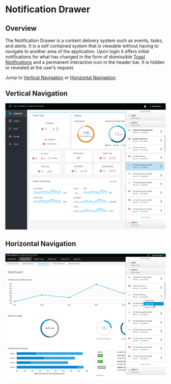 # Notification Drawer

## Overview

The Notification Drawer is a content delivery system such as events, tasks, and alerts. It is a self contained system that is viewable without having to navigate to another area of the application. Upon login it offers initial notifications for what has changed in the form of dismissible [Toast Notifications](http://www.patternfly.org/pattern-library/communication/toast-notifications/#/api) and a permanent interactive icon in the header bar. It is hidden or revealed at the user’s request.

Jump to [Vertical Navigation](https://www.patternfly.org/pattern-library/communication/notification-drawer/#/example-overview-1) or [Horizontal Navigation](https://www.patternfly.org/pattern-library/communication/notification-drawer/#/example-overview-2).

## Vertical Navigation
![Image of Vertical Nav Notification Drawer](img/Patternfly-ToastNotification-Tray-06-11-2016.jpg)

## Horizontal Navigation
![Image of Horizontal Nav Notification Drawer](img/Patternfly-ToastNotification-Tray-Horizontal.jpg)
